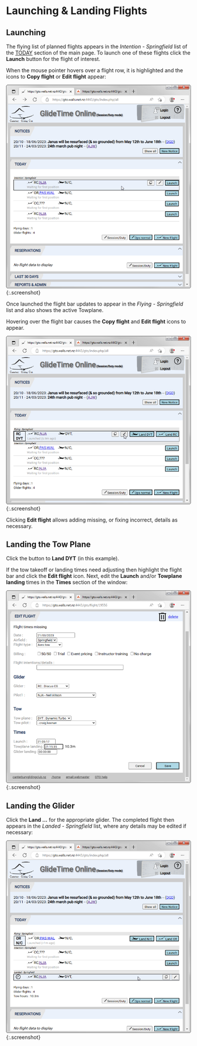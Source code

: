 # Launching & Landing Flights

## Launching

The flying list of planned flights appears in the *Intention - Springfield* list of the [TODAY](./Today) section of the main page.  To launch one of these flights click the **Launch** button for the flight of interest.

When the mouse pointer hovers over a flight row, it is highlighted and the icons to **Copy flight** or **Edit flight** appear:

![Highlight a flight](./assets/images/GTO_Launch_Hover1.png){:.screenshot}

Once launched the flight bar updates to appear in the *Flying - Springfield* list and also shows the active Towplane.  

Hovering over the flight bar causes the **Copy flight** and **Edit flight** icons to appear.

![Under tow](./assets/images/GTO_Launched_Hover_Edit.png){:.screenshot}

Clicking **Edit flight** allows adding missing, or fixing incorrect, details as necessary.

## Landing the Tow Plane

Click the button to **Land DYT** (in this example).  

If the tow takeoff or landing times need adjusting then highlight the flight bar and click the **Edit flight** icon.  Next, edit the **Launch** and/or **Towplane landing** times in the **Times** section of the window:

![Edit Times](./assets/images/GTO_Edit_Towplane_Landing.png){:.screenshot}

## Landing the Glider

Click the **Land ...** for the appropriate glider.  The completed flight then appears in the *Landed - Springfield* list, where any details may be edited if necessary:

![Landed](./assets/images/GTO_GliderLanded.png){:.screenshot}
